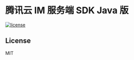 # 腾讯云 IM 服务端 SDK Java 版

[![license](https://img.shields.io/static/v1?label=license&message=MIT&color=42b883)](./LICENSE)

## License

MIT
